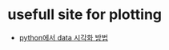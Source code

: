 # usefull site for plotting
- [python에서 data 시각화 방법](https://zzsza.github.io/development/2018/08/24/data-visualization-in-python/)
